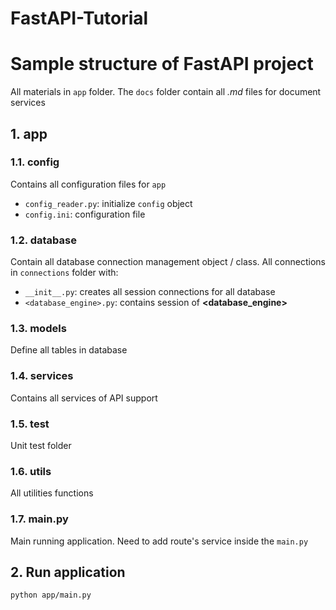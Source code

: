# FastAPI-Tutorial

# Sample structure of FastAPI project

All materials in `app` folder. The `docs` folder contain all *.md* files for document services

## 1. app
### 1.1. config
Contains all configuration files for `app`

- `config_reader.py`: initialize `config` object
- `config.ini`: configuration file

### 1.2. database
Contain all database connection management object / class. All connections in `connections` folder with:
- `__init__.py`: creates all session connections for all database
- `<database_engine>.py`: contains session of **<database_engine>**

### 1.3. models
Define all tables in database

### 1.4. services
Contains all services of API support

### 1.5. test
Unit test folder

### 1.6. utils
All utilities functions

### 1.7. main.py
Main running application. Need to add route's service inside the `main.py`

## 2. Run application
```bash
python app/main.py
```
